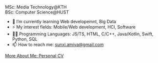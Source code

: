 
MSc: Media Technology@KTH   
BSc: Computer Science@HUST

- 🌱 I’m currently learning Web developemnt, Big Data
- ⚡ My interest fields: Mobile/Web development, HCI, Software
- 👩‍💻 Programming Languages: JS/TS, HTML, C/C++, Java/Kotlin, Swift, Python, SQL
- 📫 How to reach me: sunxi.amiya@gmail.com

[More About Me: Personal CV](https://amiyasx.notion.site/amiyasx/Xi-Sun-Amiya-c031b4ba05fd49b4ab5a34361a664892)
